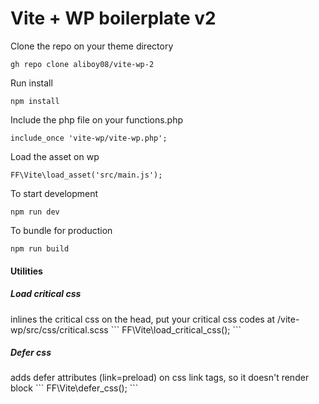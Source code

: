 <h1>Vite + WP boilerplate v2</h1>

Clone the repo on your theme directory
```
gh repo clone aliboy08/vite-wp-2
```

Run install
```
npm install
```


Include the php file on your functions.php
```
include_once 'vite-wp/vite-wp.php';
```

Load the asset on wp
```
FF\Vite\load_asset('src/main.js');
```

To start development
```
npm run dev
```

To bundle for production
```
npm run build
```

<h4>Utilities</h4>

<h5>Load critical css</h5>
inlines the critical css on the head, put your critical css codes at /vite-wp/src/css/critical.scss
```
FF\Vite\load_critical_css();
```

<h5>Defer css</h5>
adds defer attributes (link=preload) on css link tags, so it doesn't render block
```
FF\Vite\defer_css();
```

